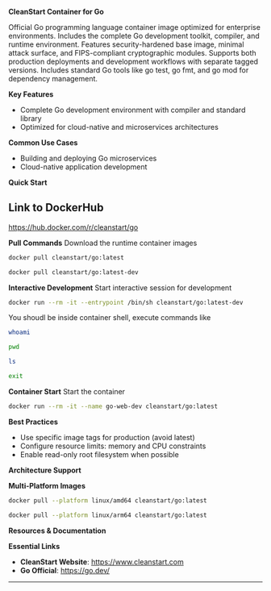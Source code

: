 **CleanStart Container for Go**

Official Go programming language container image optimized for enterprise environments. Includes the complete Go development toolkit, compiler, and runtime environment. Features security-hardened base image, minimal attack surface, and FIPS-compliant cryptographic modules. Supports both production deployments and development workflows with separate tagged versions. Includes standard Go tools like go test, go fmt, and go mod for dependency management.


**Key Features**
* Complete Go development environment with compiler and standard library
* Optimized for cloud-native and microservices architectures

**Common Use Cases**
* Building and deploying Go microservices
* Cloud-native application development

**Quick Start**

## Link to DockerHub 

https://hub.docker.com/r/cleanstart/go

**Pull Commands**
Download the runtime container images

```bash
docker pull cleanstart/go:latest
```
```bash
docker pull cleanstart/go:latest-dev
```

**Interactive Development**
Start interactive session for development

```bash
docker run --rm -it --entrypoint /bin/sh cleanstart/go:latest-dev
```
You shoudl be inside container shell, execute commands like 
```bash
whoami
```
```bash
pwd
```
```bash
ls
```
```bash
exit
```

**Container Start**
Start the container
```bash
docker run --rm -it --name go-web-dev cleanstart/go:latest
```

**Best Practices**
* Use specific image tags for production (avoid latest)
* Configure resource limits: memory and CPU constraints
* Enable read-only root filesystem when possible

**Architecture Support**

**Multi-Platform Images**

```bash
docker pull --platform linux/amd64 cleanstart/go:latest
```
```bash
docker pull --platform linux/arm64 cleanstart/go:latest
```

**Resources & Documentation**

**Essential Links**
* **CleanStart Website**: https://www.cleanstart.com
* **Go Official**: https://go.dev/


---
